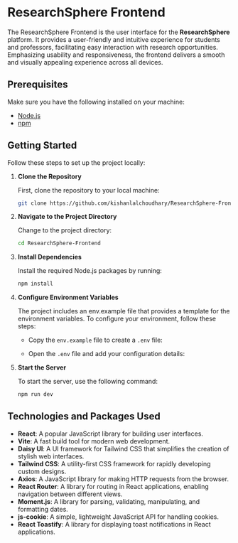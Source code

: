 # ResearchSphere Frontend

The ResearchSphere Frontend is the user interface for the **ResearchSphere** platform. It provides a user-friendly and intuitive experience for students and professors, facilitating easy interaction with research opportunities. Emphasizing usability and responsiveness, the frontend delivers a smooth and visually appealing experience across all devices.

## Prerequisites

Make sure you have the following installed on your machine:

- [Node.js](https://nodejs.org/)
- [npm](https://www.npmjs.com/)

## Getting Started

Follow these steps to set up the project locally:

1. **Clone the Repository**

   First, clone the repository to your local machine:

   ```bash
   git clone https://github.com/kishanlalchoudhary/ResearchSphere-Frontend.git

2. **Navigate to the Project Directory**

   Change to the project directory:

   ```bash
   cd ResearchSphere-Frontend

3. **Install Dependencies**

   Install the required Node.js packages by running:

   ```bash
   npm install

4. **Configure Environment Variables**

   The project includes an env.example file that provides a template for the environment variables. To configure your environment, follow these steps:

   - Copy the `env.example` file to create a `.env` file:

   - Open the `.env` file and add your configuration details:

5. **Start the Server**

   To start the server, use the following command:

   ```bash
   npm run dev

## Technologies and Packages Used

- **React**: A popular JavaScript library for building user interfaces.
- **Vite**: A fast build tool for modern web development.
- **Daisy UI**: A UI framework for Tailwind CSS that simplifies the creation of stylish web interfaces.
- **Tailwind CSS**: A utility-first CSS framework for rapidly developing custom designs.
- **Axios**: A JavaScript library for making HTTP requests from the browser.
- **React Router**: A library for routing in React applications, enabling navigation between different views.
- **Moment.js**: A library for parsing, validating, manipulating, and formatting dates.
- **js-cookie**: A simple, lightweight JavaScript API for handling cookies.
- **React Toastify**: A library for displaying toast notifications in React applications.
